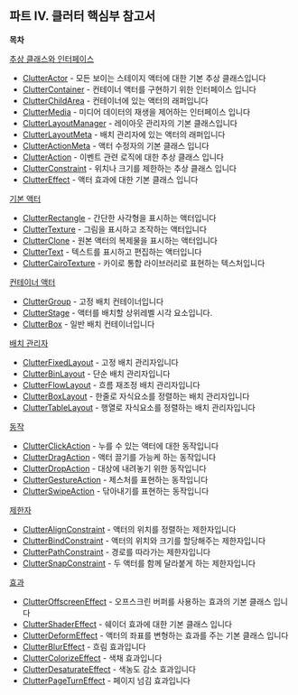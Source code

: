 ## 파트 IV. 클러터 핵심부 참고서 ##

**목차**


[추상 클래스와 인터페이스](./chap4-1.markdown)

* [ClutterActor](./chap4-1-1.markdown) - 모든 보이는 스테이지 액터에 대한 기본 추상 클래스입니다
* [ClutterContainer](./chap4-1-2.markdown) - 컨테이너 액터를 구현하기 위한 인터페이스 입니다
* [ClutterChildArea](./chap4-1-3.markdown) - 컨테이너에 있는 액터의 래퍼입니다
* [ClutterMedia](./chap4-1-4.markdown) - 미디어 데이터의 재생을 제어하는 인터페이스 입니다
* [ClutterLayoutManager](./chap4-1-5.markdown) - 레이아웃 관리자의 기본 클래스입니다
* [ClutterLayoutMeta](./chap4-1-6.markdown) - 배치 관리자에 있는 액터의 래퍼입니다
* [ClutterActionMeta](./chap4-1-7.markdown) - 액터 수정자의 기본 클래스 입니다
* [ClutterAction](./chap4-1-8.markdown) - 이벤트 관련 로직에 대한 추상 클래스 입니다
* [ClutterConstraint](./chap4-1-9.markdown) - 위치나 크기를 제한하는 추상 클래스 입니다
* [ClutterEffect](./chap4-1-10.markdown) - 액터 효과에 대한 기본 클래스 입니다

[기본 액터](./chap4-2.markdown)

* [ClutterRectangle](./chap4-2-1.markdown) - 간단한 사각형을 표시하는 액터입니다
* [ClutterTexture](./chap4-2-2.markdown) - 그림을 표시하고 조작하는 액터입니다
* [ClutterClone](./chap4-2-3.markdown) - 원본 액터의 복제물을 표시하는 액터입니다
* [ClutterText](./chap4-2-4.markdown) - 텍스트를 표시하고 편집하는 액터입니다
* [ClutterCairoTexture](./chap4-2-5.markdown) - 카이로 통합 라이브러리로 표현하는 텍스처입니다

[컨테이너 액터](./chap4-3.markdown)

* [ClutterGroup](./chap4-3-1.markdown) - 고정 배치 컨테이너입니다
* [ClutterStage](./chap4-3-2.markdown) - 액터를 배치할 상위레벨 시각 요소입니다.
* [ClutterBox](./chap4-3-3.markdown) - 일반 배치 컨테이너입니다

[배치 관리자](./chap4-4.markdown)

* [ClutterFixedLayout](./chap4-4-1.markdown) - 고정 배치 관리자입니다
* [ClutterBinLayout](./chap4-4-2.markdown) - 단순 배치 관리자입니다
* [ClutterFlowLayout](./chap4-4-3.markdown) - 흐름 재조정 배치 관리자입니다
* [ClutterBoxLayout](./chap4-4-4.markdown) - 한줄로 자식요소를 정렬하는 배치 관리자입니다
* [ClutterTableLayout](./chap4-4-5.markdown) - 행열로 자식요소를 정렬하는 배치 관리자입니다

[동작](./chap4-5.markdown)

* [ClutterClickAction](./chap4-5-1.markdown) - 누를 수 있는 액터에 대한 동작입니다
* [ClutterDragAction](./chap4-5-2.markdown) - 액터 끌기를 가능케 하는 동작입니다
* [ClutterDropAction](./chap4-5-3.markdown) - 대상에 내려놓기 위한 동작입니다
* [ClutterGestureAction](./chap4-5-4.markdown) - 제스처를 표현하는 동작입니다
* [ClutterSwipeAction](./chap4-5-5.markdown) - 닦아내기를 표현하는 동작입니다

[제한자](./chap4-6.markdown)

* [ClutterAlignConstraint](./chap4-6-1.markdown) - 액터의 위치를 정렬하는 제한자입니다
* [ClutterBindConstraint](./chap4-6-2.markdown) - 액터의 위치와 크기를 할당해주는 제한자입니다
* [ClutterPathConstraint](./chap4-6-3.markdown) - 경로를 따라가는 제한자입니다
* [ClutterSnapConstraint](./chap4-6-4.markdown) - 두 액터를 함께 달라붙게 하는 제한자입니다

[효과](./chap4-7.markdown)

* [ClutterOffscreenEffect](./chap4-7-1.markdown) - 오프스크린 버퍼를 사용하는 효과의 기본 클래스 입니다
* [ClutterShaderEffect](./chap4-7-2.markdown) - 쉐이더 효과에 대한 기본 클래스 입니다
* [ClutterDeformEffect](./chap4-7-3.markdown) - 액터의 좌표를 변형하는 효과를 주는 기본 클래스 입니다
* [ClutterBlurEffect](./chap4-7-4.markdown) - 흐림 효과입니다
* [ClutterColorizeEffect](./chap4-7-5.markdown) - 색채 효과입니다
* [ClutterDesaturateEffect](./chap4-7-6.markdown) - 색농도 감소 효과입니다
* [ClutterPageTurnEffect](./chap4-7-7.markdown) - 페이지 넘김 효과입니다
